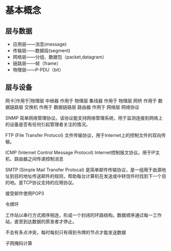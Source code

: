 # 基本概念
## 层与数据
- 应用层——消息(message)
- 传输层——数据段(segment)
- 网络层——分组、数据包（packet,datagram）
- 链路层——帧（frame）
- 物理层——P-PDU（bit）

## 层与设备
网卡|作用于|物理层
中继器
作用于
物理层
集线器
作用于
物理层
网桥
作用于
数据链路层
交换机
作用于
数据链路层
路由器
作用于
网络层
网络协议
	
SNMP 简单网络管理协议。该协议能支持网络管理系统，用于监测连接到网络上的设备是否有任何引起管理者关注的情况。
	
FTP (File Transfer Protocol) 文件传输协议，用于Internet上的控制文件的双向传输。
	
ICMP (Internet Control Message Protocol) Internet控制报文协议。用于IP主机、路由器之间传递控制消息
	
SMTP (Simple Mail Transfer Protocal) 是简单邮件传输协议，是一组用于由源地址到目的地址传送邮件的规则，帮助每台计算机在发送或中转信件时找到下一个目的地。是TCP协议支持的应用协议。
	
接受邮件使用POP3


令牌环
	
工作站以串行方式顺序相连，形成一个封闭的环路结构。数据顺序通过每一工作站，直至到达数据的原发者才停止。
	
不会有多点冲突，每时每刻只有得到令牌的节点才能发送数据


子网掩码计算









